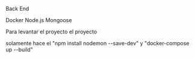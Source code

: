 


Back End

Docker
Node.js
Mongoose

Para levantar el proyecto el proyecto

solamente hace el "npm install nodemon --save-dev" y "docker-compose up --build"


